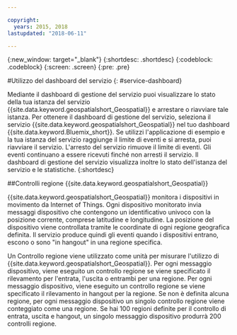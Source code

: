 ```yaml
---

copyright:
  years: 2015, 2018
lastupdated: "2018-06-11"

---
```


<!-- Attribute definitions -->
{:new_window: target="_blank"}
{:shortdesc: .shortdesc}
{:codeblock: .codeblock}
{:screen: .screen}
{:pre: .pre}

#Utilizzo del dashboard del servizio
{: #service-dashboard}


Mediante il dashboard di gestione del servizio puoi visualizzare lo stato della tua istanza del servizio {{site.data.keyword.geospatialshort_Geospatial}}
e arrestare o riavviare tale istanza. Per ottenere il dashboard di gestione del servizio, seleziona il servizio {{site.data.keyword.geospatialshort_Geospatial}} nel tuo dashboard {{site.data.keyword.Bluemix_short}}. Se utilizzi
l'applicazione di esempio e la tua istanza del servizio raggiunge il limite di eventi e si arresta, puoi riavviare il
servizio. L'arresto del servizio rimuove il limite di eventi. Gli eventi continuano a essere ricevuti finché
non arresti il servizio. Il dashboard di gestione del servizio visualizza inoltre lo stato dell'istanza del servizio
e le statistiche.
{:shortdesc}

##Controlli regione {{site.data.keyword.geospatialshort_Geospatial}}

{{site.data.keyword.geospatialshort_Geospatial}} monitora i dispositivi
in movimento da Internet of Things. Ogni dispositivo monitorato invia messaggi dispositivo che contengono un identificativo univoco con la posizione corrente, comprese latitudine e longitudine. La posizione del dispositivo
viene controllata tramite le coordinate di ogni regione geografica definita. Il servizio produce
quindi gli eventi quando i dispositivi entrano, escono o sono "in hangout" in una regione specifica.

Un Controllo regione viene utilizzato come unità per misurare l'utilizzo di {{site.data.keyword.geospatialshort_Geospatial}}. Per ogni messaggio dispositivo,
viene eseguito un controllo regione se viene specificato il rilevamento per l'entrata, l'uscita o entrambi per una regione. Per ogni
messaggio dispositivo, viene eseguito un controllo regione se viene specificato il rilevamento in hangout per la regione. Se non è definita alcuna regione, per ogni messaggio dispositivo un singolo controllo regione viene conteggiato come una regione. Se hai 100 regioni definite per il controllo di entrata, uscita e hangout, un singolo messaggio dispositivo produrrà 200 controlli regione.
